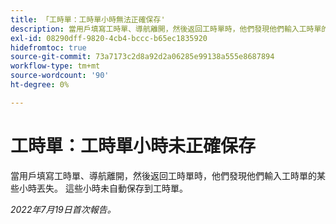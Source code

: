 ```yaml
---
title: 「工時單：工時單小時無法正確保存'
description: 當用戶填寫工時單、導航離開，然後返回工時單時，他們發現他們輸入工時單的某些小時丟失。 這些小時未自動保存到工時單。
exl-id: 08290dff-9820-4cb4-bccc-b65ec1835920
hidefromtoc: true
source-git-commit: 73a7173c2d8a92d2a06285e99138a555e8687894
workflow-type: tm+mt
source-wordcount: '90'
ht-degree: 0%

---
```


# 工時單：工時單小時未正確保存

當用戶填寫工時單、導航離開，然後返回工時單時，他們發現他們輸入工時單的某些小時丟失。 這些小時未自動保存到工時單。


_2022年7月19日首次報告。_
